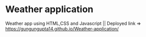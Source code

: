 # Weather application
Weather app using HTML,CSS and Javascript ||
Deployed link => 
https://gungungupta14.github.io/Weather-application/
